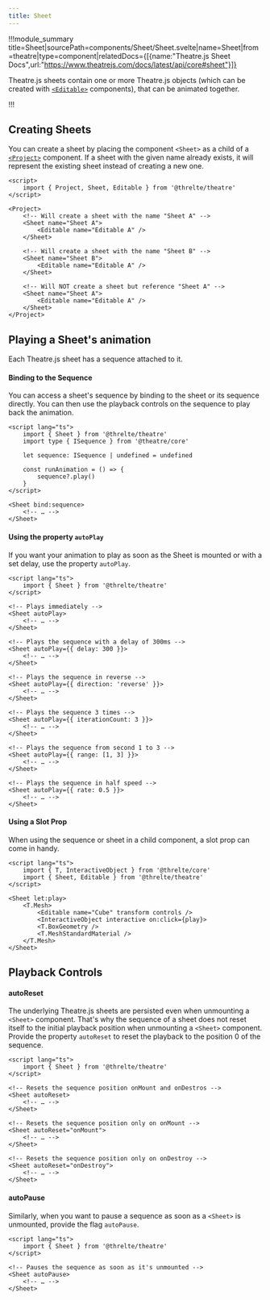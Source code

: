 ```yaml
---
title: Sheet
---
```


!!!module_summary title=Sheet|sourcePath=components/Sheet/Sheet.svelte|name=Sheet|from=theatre|type=component|relatedDocs={[{name:"Theatre.js Sheet Docs",url:"https://www.theatrejs.com/docs/latest/api/core#sheet"}]}

Theatre.js sheets contain one or more Theatre.js objects (which can be created with [`<Editable>`](/theatre/editable) components), that can be animated together.

!!!

## Creating Sheets

You can create a sheet by placing the component `<Sheet>` as a child of a [`<Project>`](/theatre/project) component. If a sheet with the given name already exists, it will represent the existing sheet instead of creating a new one.

```svelte
<script>
	import { Project, Sheet, Editable } from '@threlte/theatre'
</script>

<Project>
	<!-- Will create a sheet with the name "Sheet A" -->
	<Sheet name="Sheet A">
		<Editable name="Editable A" />
	</Sheet>

	<!-- Will create a sheet with the name "Sheet B" -->
	<Sheet name="Sheet B">
		<Editable name="Editable A" />
	</Sheet>

	<!-- Will NOT create a sheet but reference "Sheet A" -->
	<Sheet name="Sheet A">
		<Editable name="Editable A" />
	</Sheet>
</Project>
```

## Playing a Sheet's animation

Each Theatre.js sheet has a sequence attached to it.

#### Binding to the Sequence

You can access a sheet's sequence by binding to the sheet or its sequence directly. You can then use the playback controls on the sequence to play back the animation.

```svelte
<script lang="ts">
	import { Sheet } from '@threlte/theatre'
	import type { ISequence } from '@theatre/core'

	let sequence: ISequence | undefined = undefined

	const runAnimation = () => {
		sequence?.play()
	}
</script>

<Sheet bind:sequence>
	<!-- … -->
</Sheet>
```

#### Using the property `autoPlay`

If you want your animation to play as soon as the Sheet is mounted or with a set delay, use the property `autoPlay`.

```svelte
<script lang="ts">
	import { Sheet } from '@threlte/theatre'
</script>

<!-- Plays immediately -->
<Sheet autoPlay>
	<!-- … -->
</Sheet>

<!-- Plays the sequence with a delay of 300ms -->
<Sheet autoPlay={{ delay: 300 }}>
	<!-- … -->
</Sheet>

<!-- Plays the sequence in reverse -->
<Sheet autoPlay={{ direction: 'reverse' }}>
	<!-- … -->
</Sheet>

<!-- Plays the sequence 3 times -->
<Sheet autoPlay={{ iterationCount: 3 }}>
	<!-- … -->
</Sheet>

<!-- Plays the sequence from second 1 to 3 -->
<Sheet autoPlay={{ range: [1, 3] }}>
	<!-- … -->
</Sheet>

<!-- Plays the sequence in half speed -->
<Sheet autoPlay={{ rate: 0.5 }}>
	<!-- … -->
</Sheet>
```

#### Using a Slot Prop

When using the sequence or sheet in a child component, a slot prop can come in handy.

```svelte
<script lang="ts">
	import { T, InteractiveObject } from '@threlte/core'
	import { Sheet, Editable } from '@threlte/theatre'
</script>

<Sheet let:play>
	<T.Mesh>
		<Editable name="Cube" transform controls />
		<InteractiveObject interactive on:click={play}>
		<T.BoxGeometry />
		<T.MeshStandardMaterial />
	</T.Mesh>
</Sheet>
```

## Playback Controls

#### autoReset

The underlying Theatre.js sheets are persisted even when unmounting a `<Sheet>` component. That's why the sequence of a sheet does not reset itself to the initial playback position when unmounting a `<Sheet>` component. Provide the property `autoReset` to reset the playback to the position 0 of the sequence.

```svelte
<script lang="ts">
	import { Sheet } from '@threlte/theatre'
</script>

<!-- Resets the sequence position onMount and onDestros -->
<Sheet autoReset>
	<!-- … -->
</Sheet>

<!-- Resets the sequence position only on onMount -->
<Sheet autoReset="onMount">
	<!-- … -->
</Sheet>

<!-- Resets the sequence position only on onDestroy -->
<Sheet autoReset="onDestroy">
	<!-- … -->
</Sheet>
```

#### autoPause

Similarly, when you want to pause a sequence as soon as a `<Sheet>` is unmounted, provide the flag `autoPause`.

```svelte
<script lang="ts">
	import { Sheet } from '@threlte/theatre'
</script>

<!-- Pauses the sequence as soon as it's unmounted -->
<Sheet autoPause>
	<!-- … -->
</Sheet>
```
